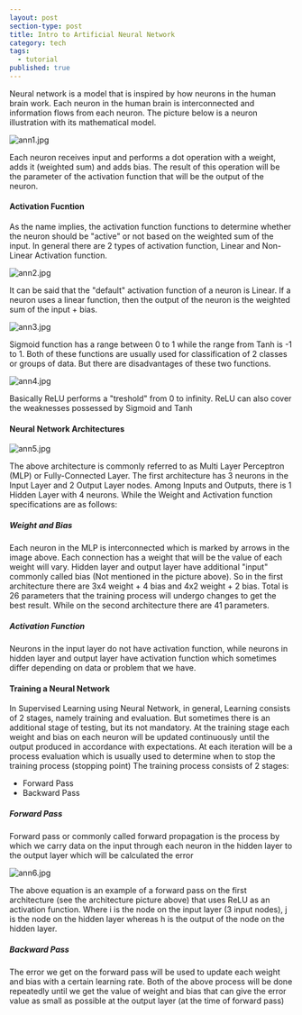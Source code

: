 ```yaml
---
layout: post
section-type: post
title: Intro to Artificial Neural Network
category: tech
tags:
  - tutorial
published: true
---
```

Neural network is a model that is inspired by how neurons in the human brain work. Each neuron in the human brain is interconnected and information flows from each neuron. The picture below is a neuron illustration with its mathematical model.

![ann1.jpg]({{site.baseurl}}/img/ann1.jpg)

Each neuron receives input and performs a dot operation with a weight, adds it (weighted sum) and adds bias. The result of this operation will be the parameter of the activation function that will be the output of the neuron.
#### Activation Fucntion
As the name implies, the activation function functions to determine whether the neuron should be "active" or not based on the weighted sum of the input. In general there are 2 types of activation function, Linear and Non-Linear Activation function.

![ann2.jpg]({{site.baseurl}}/img/ann2.jpg)

It can be said that the "default" activation function of a neuron is Linear. If a neuron uses a linear function, then the output of the neuron is the weighted sum of the input + bias.

![ann3.jpg]({{site.baseurl}}/img/ann3.jpg)

Sigmoid function has a range between 0 to 1 while the range from Tanh is -1 to 1. Both of these functions are usually used for classification of 2 classes or groups of data. But there are disadvantages of these two functions.

![ann4.jpg]({{site.baseurl}}/img/ann4.jpg)

Basically ReLU performs a "treshold" from 0 to infinity. ReLU can also cover the weaknesses possessed by Sigmoid and Tanh
#### Neural Network Architectures

![ann5.jpg]({{site.baseurl}}/img/ann5.jpg)

The above architecture is commonly referred to as Multi Layer Perceptron (MLP) or Fully-Connected Layer. The first architecture has 3 neurons in the Input Layer and 2 Output Layer nodes. Among Inputs and Outputs, there is 1 Hidden Layer with 4 neurons. While the Weight and Activation function specifications are as follows:
##### Weight and Bias
Each neuron in the MLP is interconnected which is marked by arrows in the image above. Each connection has a weight that will be the value of each weight will vary.
Hidden layer and output layer have additional "input" commonly called bias (Not mentioned in the picture above).
So in the first architecture there are 3x4 weight + 4 bias and 4x2 weight + 2 bias. Total is 26 parameters that the training process will undergo changes to get the best result. While on the second architecture there are 41 parameters.
##### Activation Function
Neurons in the input layer do not have activation function, while neurons in hidden layer and output layer have activation function which sometimes differ depending on data or problem that we have.
#### Training a Neural Network
In Supervised Learning using Neural Network, in general, Learning consists of 2 stages, namely training and evaluation. But sometimes there is an additional stage of testing, but its not mandatory.
At the training stage each weight and bias on each neuron will be updated continuously until the output produced in accordance with expectations. At each iteration will be a process evaluation which is usually used to determine when to stop the training process (stopping point)
The training process consists of 2 stages:
- Forward Pass
- Backward Pass
##### Forward Pass
Forward pass or commonly called forward propagation is the process by which we carry data on the input through each neuron in the hidden layer to the output layer which will be calculated the error

![ann6.jpg]({{site.baseurl}}/img/ann6.jpg)

The above equation is an example of a forward pass on the first architecture (see the architecture picture above) that uses ReLU as an activation function. Where i is the node on the input layer (3 input nodes), j is the node on the hidden layer whereas h is the output of the node on the hidden layer.
##### Backward Pass
The error we get on the forward pass will be used to update each weight and bias with a certain learning rate.
Both of the above process will be done repeatedly until we get the value of weight and bias that can give the error value as small as possible at the output layer (at the time of forward pass)
